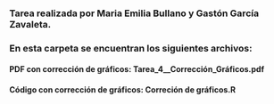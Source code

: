### Tarea realizada por Maria Emilia Bullano y Gastón García Zavaleta.

### En esta carpeta se encuentran los siguientes archivos:
  #### PDF con corrección de gráficos: Tarea_4__Corrección_Gráficos.pdf
  #### Código con corrección de gráficos: Correción de gráficos.R


